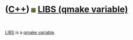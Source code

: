 
 

 

 

 

 

([C++](Cpp.md)) ![Qt](PicQt.png) [LIBS (qmake variable)](CppQmakeLibs.md)
===========================================================================

 

[LIBS](CppQmakeLibs.md) is a [qmake variable](CppQmakeVariable.md).

 

 

 

 

 

 

